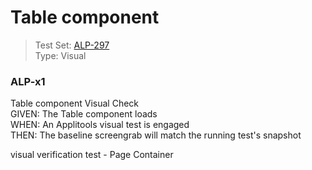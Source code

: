 # Table component
> Test Set: [ALP-297](https://everfi.atlassian.net/browse/ALP-297)    
Type: Visual

<!-- include: cypress/integration/table.js -->

### ALP-x1

Table component Visual Check\
GIVEN: The Table component loads\
WHEN: An Applitools visual test is engaged\
THEN: The baseline screengrab will match the running test's snapshot

visual verification test - Page Container

<!-- /include: cypress/integration/table.js -->